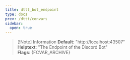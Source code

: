 ```yaml
---
title: dttt_bot_endpoint
type: docs
prev: /dttt/convars
sidebar:
  open: true
---
```


> [!Note] Information
> **Default**: "http://localhost:43507"  
> **Helptext**: "The Endpoint of the Discord Bot"  
> **Flags**: {FCVAR_ARCHIVE}  
